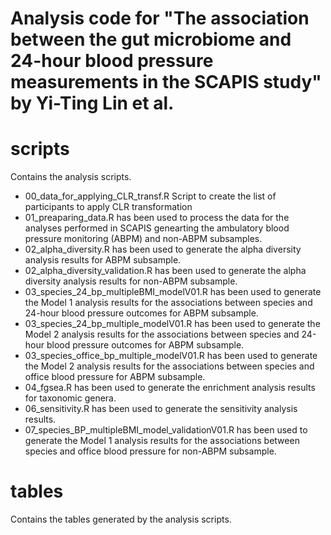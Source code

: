 # Analysis code for "The association between the gut microbiome and 24-hour blood pressure measurements in the SCAPIS study" by Yi-Ting Lin et al.

# scripts

Contains the analysis scripts.

* 00_data_for_applying_CLR_transf.R Script to create the list of participants to apply CLR transformation
* 01_preaparing_data.R has been used to process the data for the analyses performed in SCAPIS genearting the ambulatory blood pressure monitoring (ABPM) and non-ABPM subsamples.
* 02_alpha_diversity.R has been used to generate the alpha diversity analysis results for ABPM subsample.
* 02_alpha_diversity_validation.R has been used to generate the alpha diversity analysis results for non-ABPM subsample.
* 03_species_24_bp_multipleBMI_modelV01.R has been used to generate the Model 1 analysis results for the associations between species and 24-hour blood pressure outcomes for ABPM subsample.
* 03_species_24_bp_multiple_modelV01.R has been used to generate the Model 2 analysis results for the associations between species and 24-hour blood pressure outcomes for ABPM subsample.
* 03_species_office_bp_multiple_modelV01.R has been used to generate the Model 2 analysis results for the associations between species and office blood pressure for ABPM subsample.
* 04_fgsea.R has been used to generate the enrichment analysis results for taxonomic genera.
* 06_sensitivity.R has been used to generate the sensitivity analysis results.
* 07_species_BP_multipleBMI_model_validationV01.R has been used to generate the Model 1 analysis results for the associations between species and office blood pressure for non-ABPM subsample.

# tables
Contains the tables generated by the analysis scripts.
